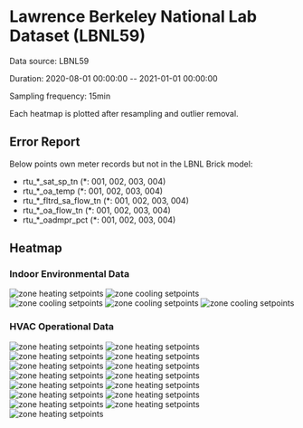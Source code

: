 # Lawrence Berkeley National Lab Dataset (LBNL59)

Data source: LBNL59

Duration: 2020-08-01 00:00:00 -- 2021-01-01 00:00:00

Sampling frequency: 15min

Each heatmap is plotted after resampling and outlier removal.

## Error Report
Below points own meter records but not in the LBNL Brick model:
- rtu_*_sat_sp_tn (\*: 001, 002, 003, 004)
- rtu_*_oa_temp (\*: 001, 002, 003, 004)
- rtu_*_fltrd_sa_flow_tn (\*: 001, 002, 003, 004)
- rtu_*_oa_flow_tn (\*: 001, 002, 003, 004)
- rtu_*_oadmpr_pct (\*: 001, 002, 003, 004)

## Heatmap
### Indoor Environmental Data
![zone heating setpoints](./heatmap/zone_*_heating_sp.png)
![zone cooling setpoints](./heatmap/zone_*_cooling_sp.png)
![zone cooling setpoints](./heatmap/cerc_templogger_*.png)
![zone cooling setpoints](./heatmap/zone_*_temp.png)
![zone cooling setpoints](./heatmap/zone_*_co2.png)

### HVAC Operational Data
![zone heating setpoints](./heatmap/rtu_*_sat_sp_tn.png)
![zone heating setpoints](./heatmap/rtu_*_sa_temp.png)
![zone heating setpoints](./heatmap/rtu_*_ra_temp.png)
![zone heating setpoints](./heatmap/rtu_*_ma_temp.png)
![zone heating setpoints](./heatmap/rtu_*_oa_temp.png)
![zone heating setpoints](./heatmap/rtu_*_fltrd_sa_flow_tn.png)
![zone heating setpoints](./heatmap/rtu_*_oa_flow_tn.png)
![zone heating setpoints](./heatmap/rtu_*_oadmpr_pct.png)
![zone heating setpoints](./heatmap/rtu_*_econ_stpt_tn.png)
![zone heating setpoints](./heatmap/rtu_*_pa_static_stpt_tn.png)
![zone heating setpoints](./heatmap/rtu_*_fltrd_**_plenum_press_tn.png)
![zone heating setpoints](./heatmap/rtu_*_sf_vfd_spd_fbk_tn.png)
![zone heating setpoints](./heatmap/rtu_*_rf_vfd_spd_fbk_tn.png)
![zone heating setpoints](./heatmap/zone_*_fan_spd.png)
![zone heating setpoints](./heatmap/zone_*_hw_valve.png)
